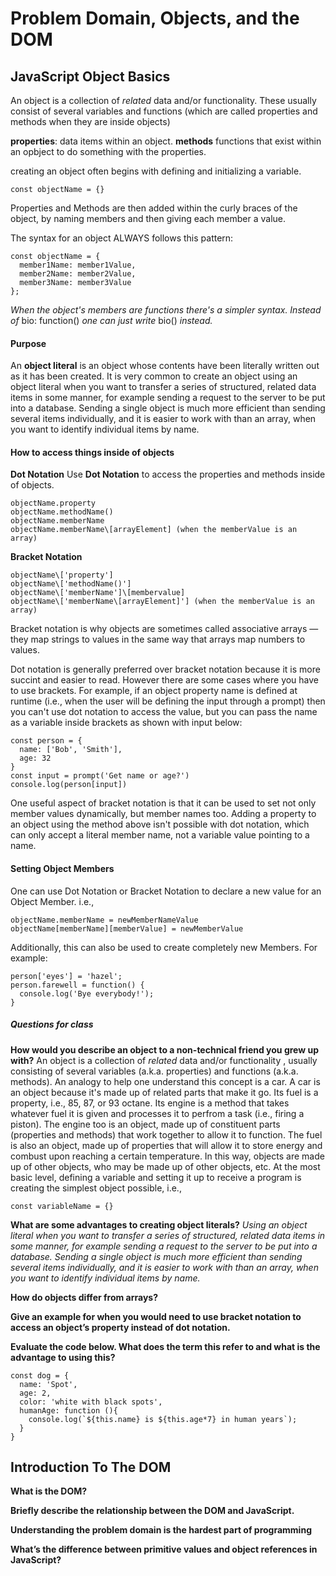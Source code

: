 # Problem Domain, Objects, and the DOM

## JavaScript Object Basics

An object is a collection of *related* data and/or functionality. These usually consist of several variables and functions (which are called properties and methods when they are inside objects)

**properties**: data items within an object.
**methods** functions that exist within an opbject to do something with the properties.

creating an object often begins with defining and initializing a variable.

``` text
const objectName = {}
```

Properties and Methods are then added within the curly braces of the object, by naming members and then giving each member a value.

The syntax for an object ALWAYS follows this pattern:

``` text
const objectName = {
  member1Name: member1Value,
  member2Name: member2Value,
  member3Name: member3Value
};
```

*When the object's members are functions there's a simpler syntax. Instead of* bio: function() *one can just write* bio() *instead.*

#### Purpose

An **object literal** is an object whose contents have been literally written out as it has been created. It is very common to create an object using an object literal when you want to transfer a series of structured, related data items in some manner, for example sending a request to the server to be put into a database. Sending a single object is much more efficient than sending several items individually, and it is easier to work with than an array, when you want to identify individual items by name.

#### How to access things inside of objects

**Dot Notation**
Use **Dot Notation** to access the properties and methods inside of objects.

```text
objectName.property
objectName.methodName()
objectName.memberName
objectName.memberName\[arrayElement] (when the memberValue is an array)
```

**Bracket Notation**

``` text
objectName\['property']
objectName\['methodName()']
objectName\['memberName']\[membervalue]
objectName\['memberName\[arrayElement]'] (when the memberValue is an array)
```

Bracket notation is why objects are sometimes called associative arrays — they map strings to values in the same way that arrays map numbers to values.

Dot notation is generally preferred over bracket notation because it is more succint and easier to read. However there are some cases where you have to use brackets. For example, if an object property name is defined at runtime (i.e., when the user will be defining the input through a prompt) then you can't use dot notation to access the value, but you can pass the name as a variable inside brackets as shown with input below:

``` text
const person = {
  name: ['Bob', 'Smith'],
  age: 32
}
const input = prompt('Get name or age?')
console.log(person[input])
```

One useful aspect of bracket notation is that it can be used to set not only member values dynamically, but member names too. Adding a property to an object using the method above isn't possible with dot notation, which can only accept a literal member name, not a variable value pointing to a name.

#### Setting Object Members
One can use Dot Notation or Bracket Notation to declare a new value for an Object Member. i.e.,

```text
objectName.memberName = newMemberNameValue
objectName[memberName][memberValue] = newMemberValue
```

Additionally, this can also be used to create completely new Members. For example:

```text
person['eyes'] = 'hazel';
person.farewell = function() {
  console.log('Bye everybody!');
}
```


##### Questions for class

**How would you describe an object to a non-technical friend you grew up with?**
An object is a collection of *related* data  and/or functionality , usually consisting of several variables (a.k.a. properties) and functions (a.k.a. methods). An analogy to help one understand this concept is a car. A car is an object because it's made up of related parts that make it go. Its fuel is a property, i.e., 85, 87, or 93 octane. Its engine is a method that takes whatever fuel it is given and processes it to perfrom a task (i.e., firing a piston). The engine too is an object, made up of constituent parts (properties and methods) that work together to allow it to function. The fuel is also an object, made up of properties that will allow it to store energy and combust upon reaching a certain temperature. In this way, objects are made up of other objects, who may be made up of other objects, etc.  At the most basic level, defining a variable and setting it up to receive a program is creating the simplest object possible, i.e.,

```text
const variableName = {}
```

**What are some advantages to creating object literals?**
*Using an object literal when you want to transfer a series of structured, related data items in some manner, for example sending a request to the server to be put into a database. Sending a single object is much more efficient than sending several items individually, and it is easier to work with than an array, when you want to identify individual items by name.*

**How do objects differ from arrays?**

**Give an example for when you would need to use bracket notation to access an object’s property instead of dot notation.**

**Evaluate the code below. What does the term this refer to and what is the advantage to using this?**

``` text
const dog = {
  name: 'Spot',
  age: 2,
  color: 'white with black spots',
  humanAge: function (){
    console.log(`${this.name} is ${this.age*7} in human years`);
  }
}
```

## Introduction To The DOM

**What is the DOM?**

**Briefly describe the relationship between the DOM and JavaScript.**

**Understanding the problem domain is the hardest part of programming**

**What’s the difference between primitive values and object references in JavaScript?**
